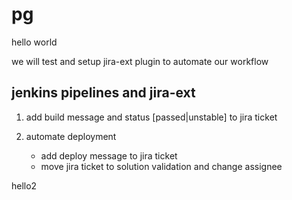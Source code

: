 # pg

hello world

we will test and setup jira-ext plugin
to automate our workflow

## jenkins pipelines and jira-ext

1. add build message and status [passed|unstable] to jira ticket


2. automate deployment
    - add deploy message to jira ticket
    - move jira ticket to solution validation and change assignee

hello2

